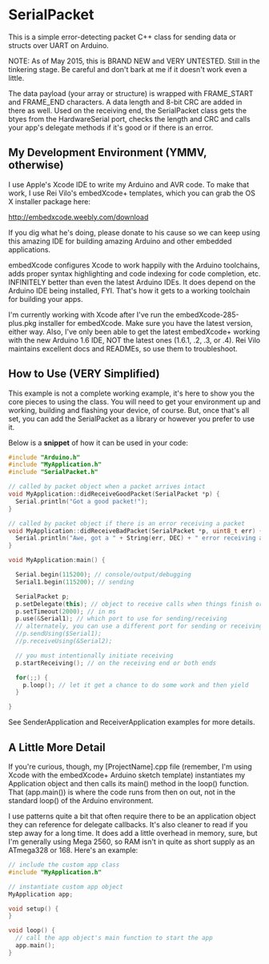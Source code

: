 # SerialPacket
This is a simple error-detecting packet C++ class for sending data or structs over UART on Arduino.

NOTE: As of May 2015, this is BRAND NEW and VERY UNTESTED. Still in the tinkering stage. Be careful and don't bark at me if it doesn't work even a little.

The data payload (your array or structure) is wrapped with FRAME_START and FRAME_END characters. A data length and 8-bit CRC are added in there as well. Used on the receiving end, the SerialPacket class gets the btyes from the HardwareSerial port, checks the length and CRC and calls your app's delegate methods if it's good or if there is an error.

## My Development Environment (YMMV, otherwise)

I use Apple's Xcode IDE to write my Arduino and AVR code. To make that work, I use Rei Vilo's embedXcode+ templates, which you can grab the OS X installer package here:

http://embedxcode.weebly.com/download

If you dig what he's doing, please donate to his cause so we can keep using this amazing IDE for building amazing Arduino and other embedded applications.

embedXcode configures Xcode to work happily with the Arduino toolchains, adds proper syntax highlighting and code indexing for code completion, etc. INFINITELY better than even the latest Arduino IDEs. It does depend on the Arduino IDE being installed, FYI. That's how it gets to a working toolchain for building your apps.

I'm currently working with Xcode after I've run the embedXcode-285-plus.pkg installer for embedXcode. Make sure you have the latest version, either way. Also, I've only been able to get the latest embedXcode+ working with the new Arduino 1.6 IDE, NOT the latest ones (1.6.1, .2, .3, or .4). Rei Vilo maintains excellent docs and READMEs, so use them to troubleshoot.

## How to Use (VERY Simplified)

This example is not a complete working example, it's here to show you the core pieces to using the class. You will need to get your environment up and working, building and flashing your device, of course. But, once that's all set, you can add the SerialPacket as a library or however you prefer to use it.

Below is a **snippet** of how it can be used in your code:

```c++
#include "Arduino.h"
#include "MyApplication.h"
#include "SerialPacket.h"

// called by packet object when a packet arrives intact
void MyApplication::didReceiveGoodPacket(SerialPacket *p) {
  Serial.println("Got a good packet!");
}

// called by packet object if there is an error receiving a packet
void MyApplication::didReceiveBadPacket(SerialPacket *p, uint8_t err) {
  Serial.println("Awe, got a " + String(err, DEC) + " error receiving a packet. :(");
}

void MyApplication:main() {

  Serial.begin(115200); // console/output/debugging
  Serial1.begin(115200); // sending

  SerialPacket p;
  p.setDelegate(this); // object to receive calls when things finish or error out
  p.setTimeout(2000); // in ms
  p.use(&Serial1); // which port to use for sending/receiving
  // alternately, you can use a different port for sending or receiving
  //p.sendUsing($Serial1);
  //p.receiveUsing(&Serial2);

  // you must intentionally initiate receiving
  p.startReceiving(); // on the receiving end or both ends

  for(;;) {
    p.loop(); // let it get a chance to do some work and then yield
  }

}
```

See SenderApplication and ReceiverApplication examples for more details.

## A Little More Detail

If you're curious, though, my [ProjectName].cpp file (remember, I'm using Xcode with the embedXcode+ Arduino sketch template) instantiates my Application object and then calls its main() method in the loop() function. That (app.main()) is where the code runs from then on out, not in the standard loop() of the Arduino environment.

I use patterns quite a bit that often require there to be an application object they can reference for delegate callbacks. It's also cleaner to read if you step away for a long time. It does add a little overhead in memory, sure, but I'm generally using Mega 2560, so RAM isn't in quite as short supply as an ATmega328 or 168. Here's an example:

```c++
// include the custom app class
#include "MyApplication.h"

// instantiate custom app object
MyApplication app;

void setup() {
}

void loop() {
  // call the app object's main function to start the app
  app.main();
}
```

